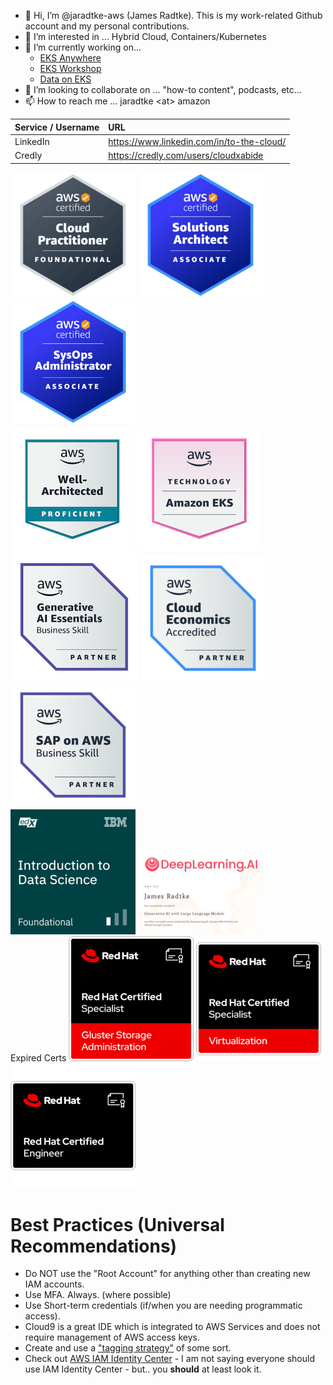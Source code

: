 - 👋 Hi, I’m @jaradtke-aws (James Radtke).  This is my work-related Github account and my personal contributions.
- 👀 I’m interested in ... Hybrid Cloud, Containers/Kubernetes
- 🌱 I’m currently working on... 
  - [EKS Anywhere](https://github.com/aws/eks-anywhere) 
  - [EKS Workshop](https://github.com/aws-samples/eks-workshop-v2)
  - [Data on EKS](https://github.com/jaradtke-aws/data-on-eks)
- 💞️ I’m looking to collaborate on ... "how-to content", podcasts, etc...
- 📫 How to reach me ... jaradtke \<at> amazon 


| Service / Username       | URL |
|:-------------------------|:------------------------------------------|
| LinkedIn                 | https://www.linkedin.com/in/to-the-cloud/ |
| Credly                   | https://credly.com/users/cloudxabide      |

![AWS Certified Cloud Practitioner](./images/aws-certified-cloud-practitioner-200x200.png)
![AWS Certified Solutions Architect Associate](./images/aws-certified-solutions-architect-associate-200x200.png)
![AWS Certified SysOps Administrator Associate](./images/aws-certified-sysops-associate-200x200.png)
<BR>
![AWS Well-Architected](images/aws-well-architected-proficient-198x198.png)
![AWS Technology - Amazon EKS](images/aws-technology-amazon-eks-200x200.png)
<BR>
![AWS Generative AI Essentials](images/aws-partner-generative-ai-essentials-business-204x204.png)
![AWS Cloud Economics](images/aws-partner-cloud-economics-accreditation-200x200.png)
![SAP on AWS](images/aws-partner-sap-on-aws-200x200.png)
<BR>
![IBM (edX) Intro to Data Science](./images/IBM_edX-introduction-to-data-science-200x200.png)
![Deeplearning.AI - GenAI with Large Language Models](./images/GenAI-with-LLM-200x200.png)
<BR>
Expired Certs
![Red Hat Certified Specialist in Gluster Storage Administration](./images/RedHatCertifiedSpecialist_in_GlusterStorageAdministration-200x200.png)
![Red Hat Certified Specialist in Virtualization](./images/RedHatCertifiedSpecialist_in_Virtualization-200x200.png)
![Red Hat Certified Engineer](./images/RedHatCertifiedEngineer-200x200.png)

# Best Practices (Universal Recommendations)
* Do NOT use the "Root Account" for anything other than creating new IAM accounts.
* Use MFA.  Always. (where possible)
* Use Short-term credentials (if/when you are needing programmatic access).
* Cloud9 is a great IDE which is integrated to AWS Services and does not require management of AWS access keys.
* Create and use a ["tagging strategy"](https://docs.aws.amazon.com/general/latest/gr/aws_tagging.html) of some sort.
* Check out [AWS IAM Identity Center](https://aws.amazon.com/iam/identity-center/) - I am not saying everyone should use IAM Identity Center - but.. you **should** at least look it.

<!---
jaradtke-aws/jaradtke-aws is a ✨ special ✨ repository because its `README.md` (this file) appears on your GitHub profile.
You can click the Preview link to take a look at your changes.
--->
